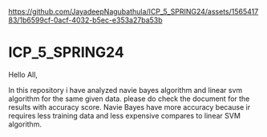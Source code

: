 

https://github.com/JayadeepNagubathula/ICP_5_SPRING24/assets/156541783/1b6599cf-0acf-4032-b5ec-e353a27ba53b

# ICP_5_SPRING24

Hello All,

   In this repository i have analyzed navie bayes algorithm and linear svm algorithm for the same given data. please do check the document for the results with accuracy score. 
   Navie Bayes have more accuracy because ir requires less training data and less expensive compares to linear SVM algorithm.
